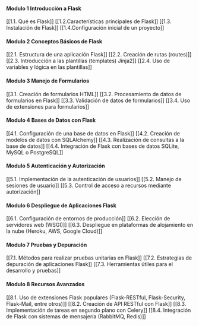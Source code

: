 #### Modulo 1 Introducción a Flask

 [[1.1. Qué es Flask]]
 [[1.2.Características principales de Flask]]
 [[1.3. Instalación de Flask]]
 [[1.4.Configuración inicial de un proyecto]]

#### Modulo 2 Conceptos Básicos de Flask

 [[2.1. Estructura de una aplicación Flask]]
 [[2.2. Creación de rutas (routes)]]
 [[2.3. Introducción a las plantillas (templates) Jinja2]]
 [[2.4. Uso de variables y lógica en las plantillas]]

#### Modulo 3 Manejo de Formularios

 [[3.1. Creación de formularios HTML]]
 [[3.2. Procesamiento de datos de formularios en Flask]]
 [[3.3. Validación de datos de formularios]]
 [[3.4. Uso de extensiones para formularios]]

#### Modulo 4 Bases de Datos con Flask

 [[4.1. Configuración de una base de datos en Flask]]
 [[4.2. Creación de modelos de datos con SQLAlchemy]]
 [[4.3. Realización de consultas a la base de datos]]
 [[4.4. Integración de Flask con bases de datos SQLite, MySQL o PostgreSQL]]

#### Modulo 5 Autenticación y Autorización

 [[5.1. Implementación de la autenticación de usuarios]]
 [[5.2. Manejo de sesiones de usuario]]
 [[5.3. Control de acceso a recursos mediante autorización]]

#### Modulo 6 Despliegue de Aplicaciones Flask

 [[6.1. Configuración de entornos de producción]]
 [[6.2. Elección de servidores web (WSGI)]]
 [[6.3. Despliegue en plataformas de alojamiento en la nube (Heroku, AWS, Google Cloud)]]

#### Modulo 7 Pruebas y Depuración

 [[7.1. Métodos para realizar pruebas unitarias en Flask]]
 [[7.2. Estrategias de depuración de aplicaciones Flask]]
 [[7.3. Herramientas útiles para el desarrollo y pruebas]]

#### Modulo 8 Recursos Avanzados

 [[8.1. Uso de extensiones Flask populares (Flask-RESTful, Flask-Security, Flask-Mail, entre otros)]]
 [[8.2. Creación de API RESTful con Flask]]
 [[8.3. Implementación de tareas en segundo plano con Celery]]
 [[8.4. Integración de Flask con sistemas de mensajería (RabbitMQ, Redis)]]